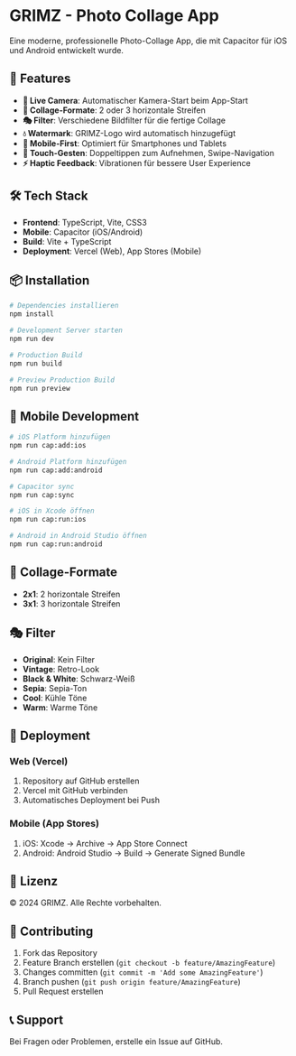# GRIMZ - Photo Collage App

Eine moderne, professionelle Photo-Collage App, die mit Capacitor für iOS und Android entwickelt wurde.

## 🚀 Features

- **📸 Live Camera**: Automatischer Kamera-Start beim App-Start
- **🎨 Collage-Formate**: 2 oder 3 horizontale Streifen
- **🎭 Filter**: Verschiedene Bildfilter für die fertige Collage
- **💧 Watermark**: GRIMZ-Logo wird automatisch hinzugefügt
- **📱 Mobile-First**: Optimiert für Smartphones und Tablets
- **🎯 Touch-Gesten**: Doppeltippen zum Aufnehmen, Swipe-Navigation
- **⚡ Haptic Feedback**: Vibrationen für bessere User Experience

## 🛠️ Tech Stack

- **Frontend**: TypeScript, Vite, CSS3
- **Mobile**: Capacitor (iOS/Android)
- **Build**: Vite + TypeScript
- **Deployment**: Vercel (Web), App Stores (Mobile)

## 📦 Installation

```bash
# Dependencies installieren
npm install

# Development Server starten
npm run dev

# Production Build
npm run build

# Preview Production Build
npm run preview
```

## 📱 Mobile Development

```bash
# iOS Platform hinzufügen
npm run cap:add:ios

# Android Platform hinzufügen
npm run cap:add:android

# Capacitor sync
npm run cap:sync

# iOS in Xcode öffnen
npm run cap:run:ios

# Android in Android Studio öffnen
npm run cap:run:android
```

## 🎨 Collage-Formate

- **2x1**: 2 horizontale Streifen
- **3x1**: 3 horizontale Streifen

## 🎭 Filter

- **Original**: Kein Filter
- **Vintage**: Retro-Look
- **Black & White**: Schwarz-Weiß
- **Sepia**: Sepia-Ton
- **Cool**: Kühle Töne
- **Warm**: Warme Töne

## 🚀 Deployment

### Web (Vercel)
1. Repository auf GitHub erstellen
2. Vercel mit GitHub verbinden
3. Automatisches Deployment bei Push

### Mobile (App Stores)
1. iOS: Xcode → Archive → App Store Connect
2. Android: Android Studio → Build → Generate Signed Bundle

## 📄 Lizenz

© 2024 GRIMZ. Alle Rechte vorbehalten.

## 🤝 Contributing

1. Fork das Repository
2. Feature Branch erstellen (`git checkout -b feature/AmazingFeature`)
3. Changes committen (`git commit -m 'Add some AmazingFeature'`)
4. Branch pushen (`git push origin feature/AmazingFeature`)
5. Pull Request erstellen

## 📞 Support

Bei Fragen oder Problemen, erstelle ein Issue auf GitHub.